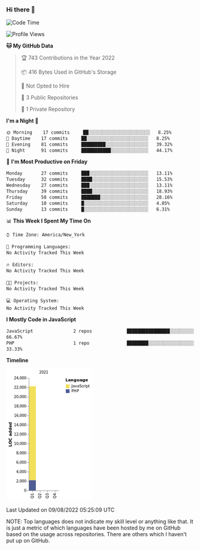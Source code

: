 ### Hi there 👋

<!--
**LynxJinxxy/LynxJinxxy** is a ✨ _special_ ✨ repository because its `README.md` (this file) appears on your GitHub profile.

Here are some ideas to get you started:

- 🔭 I’m currently working on ...
- 🌱 I’m currently learning ...
- 👯 I’m looking to collaborate on ...
- 🤔 I’m looking for help with ...
- 💬 Ask me about ...
- 📫 How to reach me: ...
- 😄 Pronouns: ...
- ⚡ Fun fact: ...
-->

<!--START_SECTION:waka-->
![Code Time](http://img.shields.io/badge/Code%20Time-0%20secs-blue)

![Profile Views](http://img.shields.io/badge/Profile%20Views-0-blue)

**🐱 My GitHub Data** 

> 🏆 743 Contributions in the Year 2022
 > 
> 📦 416 Bytes Used in GitHub's Storage 
 > 
> 🚫 Not Opted to Hire
 > 
> 📜 3 Public Repositories 
 > 
> 🔑 1 Private Repository 
 > 
**I'm a Night 🦉** 

```text
🌞 Morning    17 commits     ██░░░░░░░░░░░░░░░░░░░░░░░   8.25% 
🌆 Daytime    17 commits     ██░░░░░░░░░░░░░░░░░░░░░░░   8.25% 
🌃 Evening    81 commits     █████████░░░░░░░░░░░░░░░░   39.32% 
🌙 Night      91 commits     ███████████░░░░░░░░░░░░░░   44.17%

```
📅 **I'm Most Productive on Friday** 

```text
Monday       27 commits     ███░░░░░░░░░░░░░░░░░░░░░░   13.11% 
Tuesday      32 commits     ████░░░░░░░░░░░░░░░░░░░░░   15.53% 
Wednesday    27 commits     ███░░░░░░░░░░░░░░░░░░░░░░   13.11% 
Thursday     39 commits     ████░░░░░░░░░░░░░░░░░░░░░   18.93% 
Friday       58 commits     ███████░░░░░░░░░░░░░░░░░░   28.16% 
Saturday     10 commits     █░░░░░░░░░░░░░░░░░░░░░░░░   4.85% 
Sunday       13 commits     █░░░░░░░░░░░░░░░░░░░░░░░░   6.31%

```


📊 **This Week I Spent My Time On** 

```text
⌚︎ Time Zone: America/New_York

💬 Programming Languages: 
No Activity Tracked This Week

🔥 Editors: 
No Activity Tracked This Week

🐱‍💻 Projects: 
No Activity Tracked This Week

💻 Operating System: 
No Activity Tracked This Week

```

**I Mostly Code in JavaScript** 

```text
JavaScript               2 repos             ████████████████░░░░░░░░░   66.67% 
PHP                      1 repo              ████████░░░░░░░░░░░░░░░░░   33.33%

```


**Timeline**

![Chart not found](https://raw.githubusercontent.com/LynxJinxxy/LynxJinxxy/main/charts/bar_graph.png) 


 Last Updated on 09/08/2022 05:25:09 UTC
<!--END_SECTION:waka-->
NOTE: Top languages does not indicate my skill level or anything like that. It is just a metric of which languages have been hosted by me on GitHub based on the usage across repositories. There are others which I haven't put up on GitHub.
